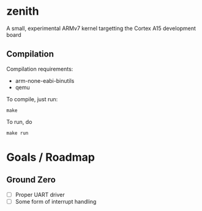 # zenith
A small, experimental ARMv7 kernel targetting the Cortex A15 development board

## Compilation
Compilation requirements:
- arm-none-eabi-binutils
- qemu

To compile, just run:
```
make
```

To run, do 
```
make run
```

# Goals / Roadmap

## Ground Zero
- [ ] Proper UART driver
- [ ] Some form of interrupt handling